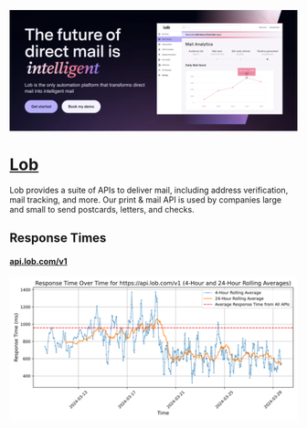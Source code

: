 [![Visit Lob](imagePreview.png)](https://lob.com)

# [Lob](https://lob.com)

Lob provides a suite of APIs to deliver mail, including address verification, mail tracking, and more. Our print & mail API is used by companies large and small to send postcards, letters, and checks.

## Response Times

#### [api.lob.com/v1](https://api.lob.com/v1)

![api.lob.com/v1](response-time-charts/6170692e6c6f622e636f6d2f7631.svg)
